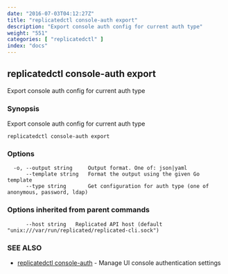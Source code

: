 ```yaml
---
date: "2016-07-03T04:12:27Z"
title: "replicatedctl console-auth export"
description: "Export console auth config for current auth type"
weight: "551"
categories: [ "replicatedctl" ]
index: "docs"
---
```


## replicatedctl console-auth export

Export console auth config for current auth type

### Synopsis


Export console auth config for current auth type

```
replicatedctl console-auth export
```

### Options

```
  -o, --output string     Output format. One of: json|yaml
      --template string   Format the output using the given Go template
      --type string       Get configuration for auth type (one of anonymous, password, ldap)
```

### Options inherited from parent commands

```
      --host string   Replicated API host (default "unix:///var/run/replicated/replicated-cli.sock")
```

### SEE ALSO
* [replicatedctl console-auth](/docs/reference/replicatedctl/replicatedctl_console-auth/)	 - Manage UI console authentication settings

